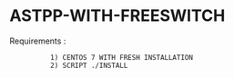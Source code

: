 # ASTPP-WITH-FREESWITCH
Requirements :

              1) CENTOS 7 WITH FRESH INSTALLATION
              2) SCRIPT ./INSTALL
